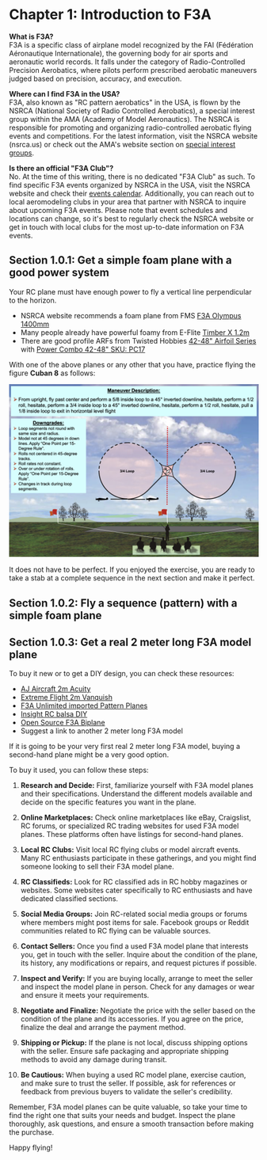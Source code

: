 # Chapter 1: Introduction to F3A

**What is F3A?**  
F3A is a specific class of airplane model recognized by the FAI (Fédération Aéronautique Internationale), the governing body for air sports and aeronautic world records. It falls under the category of Radio-Controlled Precision Aerobatics, where pilots perform prescribed aerobatic maneuvers judged based on precision, accuracy, and execution.

**Where can I find F3A in the USA?**  
F3A, also known as "RC pattern aerobatics" in the USA, is flown by the NSRCA (National Society of Radio Controlled Aerobatics), a special interest group within the AMA (Academy of Model Aeronautics). The NSRCA is responsible for promoting and organizing radio-controlled aerobatic flying events and competitions. For the latest information, visit the NSRCA website (nsrca.us) or check out the AMA's website section on [special interest groups](https://www.modelaircraft.org/about-ama/ama-organization/special-interest-groups).

**Is there an official "F3A Club"?**  
No. At the time of this writing, there is no dedicated "F3A Club" as such. To find specific F3A events organized by NSRCA in the USA, visit the NSRCA website and check their [events calendar](https://nsrca.us/index.php/eventsnewmenu/list-events). Additionally, you can reach out to local aeromodeling clubs in your area that partner with NSRCA to inquire about upcoming F3A events. Please note that event schedules and locations can change, so it's best to regularly check the NSRCA website or get in touch with local clubs for the most up-to-date information on F3A events.


## Section 1.0.1: Get a simple foam plane with a good power system 

Your RC plane must have enough power to fly a vertical line perpendicular to the horizon.

- NSRCA website recommends a foam plane from FMS [F3A Olympus 1400mm](https://www.horizonhobby.com/product/f3a-olympus-pnp-1400mm/FMM067P2.html)
- Many people already have powerful foamy from E-Flite [Timber X 1.2m](https://www.horizonhobby.com/product/timber-x-1.2m-pnp/EFL3875.html)
- There are good profile ARFs from Twisted Hobbies [42-48" Airfoil Series](https://twistedhobbys.com/airplanes/3d-monoplanes/42-48-airfoild-series/) with [Power Combo 42-48" SKU: PC17](https://twistedhobbys.com/power-combo-42-48-mono-models/)

With one of the above planes or any other that you have, practice flying the figure **Cuban 8** as follows:

![cuban-8.png](images/cuban-8.png)

It does not have to be perfect. If you enjoyed the exercise, you are ready to take a stab at a complete sequence in the next section and make it perfect.


## Section 1.0.2: Fly a sequence (pattern) with a simple foam plane


## Section 1.0.3: Get a real 2 meter long F3A model plane

To buy it new or to get a DIY design, you can check these resources:

- [AJ Aircraft 2m Acuity](https://www.aj-aircraft.com/2m-acuity.html)
- [Extreme Flight 2m Vanquish](https://extremeflightrc.com/2M-Vanquish-RedWhiteYellow_p_7664.html)
- [F3A Unlimited imported Pattern Planes](https://www.f3aunlimited.com/airplanes/f3a-aircraft)
- [Insight RC balsa DIY](http://www.insightrc.com/insightrc-f3a-aircraft.html)
- [Open Source F3A Biplane](https://www.facebook.com/groups/660663817886159/)
- Suggest a link to another 2 meter long F3A model

If it is going to be your very first real 2 meter long F3A model, buying a second-hand plane might be a very good option.

To buy it used, you can follow these steps:

1. **Research and Decide:** First, familiarize yourself with F3A model planes and their specifications. Understand the different models available and decide on the specific features you want in the plane.

2. **Online Marketplaces:** Check online marketplaces like eBay, Craigslist, RC forums, or specialized RC trading websites for used F3A model planes. These platforms often have listings for second-hand planes.

3. **Local RC Clubs:** Visit local RC flying clubs or model aircraft events. Many RC enthusiasts participate in these gatherings, and you might find someone looking to sell their F3A model plane.

4. **RC Classifieds:** Look for RC classified ads in RC hobby magazines or websites. Some websites cater specifically to RC enthusiasts and have dedicated classified sections.

5. **Social Media Groups:** Join RC-related social media groups or forums where members might post items for sale. Facebook groups or Reddit communities related to RC flying can be valuable sources.

6. **Contact Sellers:** Once you find a used F3A model plane that interests you, get in touch with the seller. Inquire about the condition of the plane, its history, any modifications or repairs, and request pictures if possible.

7. **Inspect and Verify:** If you are buying locally, arrange to meet the seller and inspect the model plane in person. Check for any damages or wear and ensure it meets your requirements.

8. **Negotiate and Finalize:** Negotiate the price with the seller based on the condition of the plane and its accessories. If you agree on the price, finalize the deal and arrange the payment method.

9. **Shipping or Pickup:** If the plane is not local, discuss shipping options with the seller. Ensure safe packaging and appropriate shipping methods to avoid any damage during transit.

10. **Be Cautious:** When buying a used RC model plane, exercise caution, and make sure to trust the seller. If possible, ask for references or feedback from previous buyers to validate the seller's credibility.

Remember, F3A model planes can be quite valuable, so take your time to find the right one that suits your needs and budget. Inspect the plane thoroughly, ask questions, and ensure a smooth transaction before making the purchase.

Happy flying!
